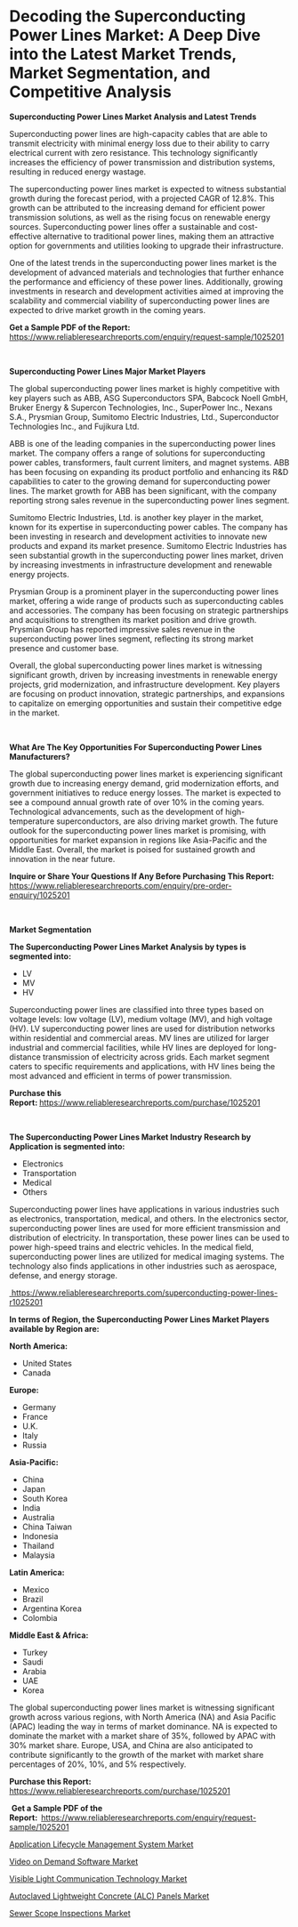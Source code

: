 <p><h1>Decoding the Superconducting Power Lines Market: A Deep Dive into the Latest Market Trends, Market Segmentation, and Competitive Analysis</h1></p><p><strong>Superconducting Power Lines Market Analysis and Latest Trends</strong></p>
<p><p>Superconducting power lines are high-capacity cables that are able to transmit electricity with minimal energy loss due to their ability to carry electrical current with zero resistance. This technology significantly increases the efficiency of power transmission and distribution systems, resulting in reduced energy wastage.</p><p>The superconducting power lines market is expected to witness substantial growth during the forecast period, with a projected CAGR of 12.8%. This growth can be attributed to the increasing demand for efficient power transmission solutions, as well as the rising focus on renewable energy sources. Superconducting power lines offer a sustainable and cost-effective alternative to traditional power lines, making them an attractive option for governments and utilities looking to upgrade their infrastructure.</p><p>One of the latest trends in the superconducting power lines market is the development of advanced materials and technologies that further enhance the performance and efficiency of these power lines. Additionally, growing investments in research and development activities aimed at improving the scalability and commercial viability of superconducting power lines are expected to drive market growth in the coming years.</p></p>
<p><strong>Get a Sample PDF of the Report:&nbsp;</strong> <a href="https://www.reliableresearchreports.com/enquiry/request-sample/1025201">https://www.reliableresearchreports.com/enquiry/request-sample/1025201</a></p>
<p>&nbsp;</p>
<p><strong>Superconducting Power Lines Major Market Players</strong></p>
<p><p>The global superconducting power lines market is highly competitive with key players such as ABB, ASG Superconductors SPA, Babcock Noell GmbH, Bruker Energy & Supercon Technologies, Inc., SuperPower Inc., Nexans S.A., Prysmian Group, Sumitomo Electric Industries, Ltd., Superconductor Technologies Inc., and Fujikura Ltd.</p><p>ABB is one of the leading companies in the superconducting power lines market. The company offers a range of solutions for superconducting power cables, transformers, fault current limiters, and magnet systems. ABB has been focusing on expanding its product portfolio and enhancing its R&D capabilities to cater to the growing demand for superconducting power lines. The market growth for ABB has been significant, with the company reporting strong sales revenue in the superconducting power lines segment.</p><p>Sumitomo Electric Industries, Ltd. is another key player in the market, known for its expertise in superconducting power cables. The company has been investing in research and development activities to innovate new products and expand its market presence. Sumitomo Electric Industries has seen substantial growth in the superconducting power lines market, driven by increasing investments in infrastructure development and renewable energy projects.</p><p>Prysmian Group is a prominent player in the superconducting power lines market, offering a wide range of products such as superconducting cables and accessories. The company has been focusing on strategic partnerships and acquisitions to strengthen its market position and drive growth. Prysmian Group has reported impressive sales revenue in the superconducting power lines segment, reflecting its strong market presence and customer base.</p><p>Overall, the global superconducting power lines market is witnessing significant growth, driven by increasing investments in renewable energy projects, grid modernization, and infrastructure development. Key players are focusing on product innovation, strategic partnerships, and expansions to capitalize on emerging opportunities and sustain their competitive edge in the market.</p></p>
<p>&nbsp;</p>
<p><strong>What Are The Key Opportunities For Superconducting Power Lines Manufacturers?</strong></p>
<p><p>The global superconducting power lines market is experiencing significant growth due to increasing energy demand, grid modernization efforts, and government initiatives to reduce energy losses. The market is expected to see a compound annual growth rate of over 10% in the coming years. Technological advancements, such as the development of high-temperature superconductors, are also driving market growth. The future outlook for the superconducting power lines market is promising, with opportunities for market expansion in regions like Asia-Pacific and the Middle East. Overall, the market is poised for sustained growth and innovation in the near future.</p></p>
<p><strong>Inquire or Share Your Questions If Any Before Purchasing This Report:</strong> <a href="https://www.reliableresearchreports.com/enquiry/pre-order-enquiry/1025201">https://www.reliableresearchreports.com/enquiry/pre-order-enquiry/1025201</a></p>
<p>&nbsp;</p>
<p><strong>Market Segmentation</strong></p>
<p><strong>The Superconducting Power Lines Market Analysis by types is segmented into:</strong></p>
<p><ul><li>LV</li><li>MV</li><li>HV</li></ul></p>
<p><p>Superconducting power lines are classified into three types based on voltage levels: low voltage (LV), medium voltage (MV), and high voltage (HV). LV superconducting power lines are used for distribution networks within residential and commercial areas. MV lines are utilized for larger industrial and commercial facilities, while HV lines are deployed for long-distance transmission of electricity across grids. Each market segment caters to specific requirements and applications, with HV lines being the most advanced and efficient in terms of power transmission.</p></p>
<p><strong>Purchase this Report:&nbsp;</strong><a href="https://www.reliableresearchreports.com/purchase/1025201">https://www.reliableresearchreports.com/purchase/1025201</a></p>
<p>&nbsp;</p>
<p><strong>The Superconducting Power Lines Market Industry Research by Application is segmented into:</strong></p>
<p><ul><li>Electronics</li><li>Transportation</li><li>Medical</li><li>Others</li></ul></p>
<p><p>Superconducting power lines have applications in various industries such as electronics, transportation, medical, and others. In the electronics sector, superconducting power lines are used for more efficient transmission and distribution of electricity. In transportation, these power lines can be used to power high-speed trains and electric vehicles. In the medical field, superconducting power lines are utilized for medical imaging systems. The technology also finds applications in other industries such as aerospace, defense, and energy storage.</p></p>
<p><a href="https://www.reliableresearchreports.com/superconducting-power-lines-r1025201">&nbsp;https://www.reliableresearchreports.com/superconducting-power-lines-r1025201</a></p>
<p><strong>In terms of Region, the Superconducting Power Lines Market Players available by Region are:</strong></p>
<p>
    <p> <strong> North America: </strong>
        <ul>
            <li>United States</li>
            <li>Canada</li>
        </ul>
        </p> 
    <p> <strong> Europe: </strong>
        <ul>
            <li>Germany</li>
            <li>France</li>
            <li>U.K.</li>
            <li>Italy</li>
            <li>Russia</li>
        </ul>
        </p> 
    <p> <strong> Asia-Pacific: </strong>
        <ul>
            <li>China</li>
            <li>Japan</li>
            <li>South Korea</li>
            <li>India</li>
            <li>Australia</li>
            <li>China Taiwan</li>
            <li>Indonesia</li>
            <li>Thailand</li>
            <li>Malaysia</li>
        </ul>
        </p> 
    <p> <strong> Latin America: </strong>
        <ul>
            <li>Mexico</li>
            <li>Brazil</li>
            <li>Argentina Korea</li>
            <li>Colombia</li>
        </ul>
        </p> 
    <p> <strong> Middle East & Africa: </strong>
        <ul>
            <li>Turkey</li>
            <li>Saudi</li>
            <li>Arabia</li>
            <li>UAE</li>
            <li>Korea</li>
        </ul>
    </p>
    </p>
<p><p>The global superconducting power lines market is witnessing significant growth across various regions, with North America (NA) and Asia Pacific (APAC) leading the way in terms of market dominance. NA is expected to dominate the market with a market share of 35%, followed by APAC with 30% market share. Europe, USA, and China are also anticipated to contribute significantly to the growth of the market with market share percentages of 20%, 10%, and 5% respectively.</p></p>
<p><strong>Purchase this Report: </strong><a href="https://www.reliableresearchreports.com/purchase/1025201">https://www.reliableresearchreports.com/purchase/1025201</a></p>
<p>&nbsp;<strong>Get a Sample PDF of the Report:&nbsp;&nbsp;</strong><a href="https://www.reliableresearchreports.com/enquiry/request-sample/1025201">https://www.reliableresearchreports.com/enquiry/request-sample/1025201</a></p>
<p><strong></strong></p>
<p><p><a href="https://github.com/josesg55/Market-Research-Report-List-4/blob/main/application-lifecycle-management-system-market.md">Application Lifecycle Management System Market</a></p><p><a href="https://github.com/indrystar/Market-Research-Report-List-4/blob/main/video-on-demand-software-market.md">Video on Demand Software Market</a></p><p><a href="https://github.com/maudAbbott7/Market-Research-Report-List-2/blob/main/visible-light-communication-technology-market.md">Visible Light Communication Technology Market</a></p><p><a href="https://www.linkedin.com/pulse/exploring-autoclaved-lightweight-concrete-alc-panels-market-dynamics-wtoif?trackingId=4WTk4%2FTzRcOT7P%2BmcGpHCg%3D%3D">Autoclaved Lightweight Concrete (ALC) Panels Market</a></p><p><a href="https://github.com/mancsybtousav/Market-Research-Report-List-3/blob/main/sewer-scope-inspections-market.md">Sewer Scope Inspections Market</a></p></p>